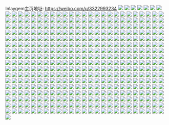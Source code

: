 Inlaygem主页地址: https://weibo.com/u/3322993234 
![](https://wx4.sinaimg.cn/mw2000/c610da52ly1h8wuyckxmoj20u014010p.jpg) 
![](https://wx4.sinaimg.cn/mw2000/c610da52ly1h8wuycuqzqj20u0140qar.jpg) 
![](https://wx4.sinaimg.cn/mw2000/c610da52ly1h8wuyc7n54j20u0140wlp.jpg) 
![](https://wx4.sinaimg.cn/mw2000/c610da52ly1h8wuyd6nxaj20u0140462.jpg) 
![](https://wx4.sinaimg.cn/mw2000/c610da52ly1h8kmyx650kj20u01hcdro.jpg) 
![](https://wx4.sinaimg.cn/mw2000/c610da52ly1h8kn9p8ry0j20u01o07go.jpg) 
![](https://wx4.sinaimg.cn/mw2000/c610da52ly1h8kmyxnwihj20u0190aoh.jpg) 
![](https://wx4.sinaimg.cn/mw2000/c610da52ly1h8kmyy08aqj21910u0aj1.jpg) 
![](https://wx4.sinaimg.cn/mw2000/c610da52ly1h8kmyzuarjj21910u0wmv.jpg) 
![](https://wx4.sinaimg.cn/mw2000/c610da52ly1h8kmz9sqcpj21910u0guk.jpg) 
![](https://wx4.sinaimg.cn/mw2000/c610da52ly1h84i293bkij21400u0ahk.jpg) 
![](https://wx4.sinaimg.cn/mw2000/c610da52ly1h84i28qxc5j20u0140dql.jpg) 
![](https://wx4.sinaimg.cn/mw2000/c610da52ly1h84i29rcwzj20u0140grp.jpg) 
![](https://wx4.sinaimg.cn/mw2000/c610da52ly1h82k99hhvaj20u00uodlp.jpg) 
![](https://wx4.sinaimg.cn/mw2000/c610da52ly1h82k99z0x8j20u00uywl8.jpg) 
![](https://wx4.sinaimg.cn/mw2000/c610da52ly1h82k9ab2oaj20u00xkahv.jpg) 
![](https://wx4.sinaimg.cn/mw2000/c610da52ly1h82k9bg5icj20uy0u0796.jpg) 
![](https://wx4.sinaimg.cn/mw2000/c610da52ly1h82k9dhgxoj20jf0nj416.jpg) 
![](https://wx4.sinaimg.cn/mw2000/c610da52ly1h7upxp4gpfj20u01407d4.jpg) 
![](https://wx4.sinaimg.cn/mw2000/c610da52ly1h7upxphzlvj20u01hcti9.jpg) 
![](https://wx4.sinaimg.cn/mw2000/c610da52ly1h7upxpsfbnj20u0140gtx.jpg) 
![](https://wx4.sinaimg.cn/mw2000/c610da52ly1h7upxq3ps9j20u0140tkz.jpg) 
![](https://wx4.sinaimg.cn/mw2000/c610da52ly1h7upxoqyrnj20u0140qay.jpg) 
![](https://wx4.sinaimg.cn/mw2000/c610da52ly1h7upxqdse1j20u01400xs.jpg) 
![](https://wx4.sinaimg.cn/mw2000/c610da52ly1h7upxqm6sej21400u07b7.jpg) 
![](https://wx4.sinaimg.cn/mw2000/c610da52ly1h7upxquqohj20u0140n4k.jpg) 
![](https://wx4.sinaimg.cn/mw2000/c610da52ly1h7upxr5vejj20u0140ah9.jpg) 
![](https://wx4.sinaimg.cn/mw2000/c610da52ly1h6hgyv711tj21400u0n6e.jpg) 
![](https://wx4.sinaimg.cn/mw2000/c610da52ly1h6hgyvl3xkj21410u07ch.jpg) 
![](https://wx4.sinaimg.cn/mw2000/c610da52ly1h6hh1enyanj21910u00wz.jpg) 
![](https://wx4.sinaimg.cn/mw2000/c610da52gy1h4kpa0ck8tj20u01henbk.jpg) 
![](https://wx4.sinaimg.cn/mw2000/c610da52gy1h4kpa18v5pj20u019012p.jpg) 
![](https://wx4.sinaimg.cn/mw2000/c610da52gy1h4kpa20m1sj20u01heqfn.jpg) 
![](https://wx4.sinaimg.cn/mw2000/c610da52gy1h4kpa2q1gvj20u0140qda.jpg) 
![](https://wx4.sinaimg.cn/mw2000/c610da52gy1h4kp9z7w5ej20u013zwmo.jpg) 
![](https://wx4.sinaimg.cn/mw2000/c610da52gy1h4kpa3wfrdj21400u0aju.jpg) 
![](https://wx4.sinaimg.cn/mw2000/c610da52gy1h4ci3iwxnfj21r02xue81.jpg) 
![](https://wx4.sinaimg.cn/mw2000/c610da52gy1h4ci4f96jyj22bz2bz7wk.jpg) 
![](https://wx4.sinaimg.cn/mw2000/c610da52gy1h4ci52fzmej22c0359qv7.jpg) 
![](https://wx4.sinaimg.cn/mw2000/c610da52gy1h4ci5lr79pj22c034hu0z.jpg) 
![](https://wx4.sinaimg.cn/mw2000/c610da52gy1h4cibe8wxcj22c03401l4.jpg) 
![](https://wx4.sinaimg.cn/mw2000/c610da52gy1h4ciauu5ihj21kw35se83.jpg) 
![](https://wx4.sinaimg.cn/mw2000/c610da52gy1h4ciboecr9j22c0340npe.jpg) 
![](https://wx4.sinaimg.cn/mw2000/c610da52gy1h4cibzqkimj22c0340e85.jpg) 
![](https://wx4.sinaimg.cn/mw2000/c610da52gy1h4ci3h3pj4j22c03404qq.jpg) 
![](https://wx4.sinaimg.cn/mw2000/c610da52ly1h3cp2245r9j21dc0wwnk9.jpg) 
![](https://wx4.sinaimg.cn/mw2000/c610da52ly1h3cp27ydrcj20ww1db7sy.jpg) 
![](https://wx4.sinaimg.cn/mw2000/c610da52ly1h3cp1u9gufj21dc0wwkbi.jpg) 
![](https://wx4.sinaimg.cn/mw2000/c610da52ly1h3cp2btgwmj21dc0wwtpw.jpg) 
![](https://wx4.sinaimg.cn/mw2000/c610da52ly1h3cp2ekqyxj20ww0wwwq7.jpg) 
![](https://wx4.sinaimg.cn/mw2000/c610da52ly1h3cp1x7ahij20ww0ww49i.jpg) 
![](https://wx4.sinaimg.cn/mw2000/c610da52ly1h3cp1mxe7xj22c0340npe.jpg) 
![](https://wx4.sinaimg.cn/mw2000/c610da52ly1h3cp1it2omj22a8326hdu.jpg) 
![](https://wx4.sinaimg.cn/mw2000/c610da52ly1h3cp1q51cvj22c03407wi.jpg) 
![](https://wx4.sinaimg.cn/mw2000/c610da52ly1h2ll0ty2e9j20u01hcn7s.jpg) 
![](https://wx4.sinaimg.cn/mw2000/c610da52ly1h2ll0undbvj20u01hcdqo.jpg) 
![](https://wx4.sinaimg.cn/mw2000/c610da52ly1h2h92bbenrj21c92dsx6p.jpg) 
![](https://wx4.sinaimg.cn/mw2000/c610da52ly1h2h91weuxbj21c92dsqv5.jpg) 
![](https://wx4.sinaimg.cn/mw2000/c610da52ly1h2h91zy6w5j21c92dsqv5.jpg) 
![](https://wx4.sinaimg.cn/mw2000/c610da52ly1h2h96lpz1ej21c92dse81.jpg) 
![](https://wx4.sinaimg.cn/mw2000/c610da52ly1h2h92lie6jj21r03407wj.jpg) 
![](https://wx4.sinaimg.cn/mw2000/c610da52ly1h2h92o15wmj21r02jwx6p.jpg) 
![](https://wx4.sinaimg.cn/mw2000/c610da52ly1h2h92qczebj21n52ibkjl.jpg) 
![](https://wx4.sinaimg.cn/mw2000/c610da52ly1h2h92shee5j21r02minpd.jpg) 
![](https://wx4.sinaimg.cn/mw2000/c610da52ly1h2bj3qzzusj22c133zkjn.jpg) 
![](https://wx4.sinaimg.cn/mw2000/c610da52ly1h2bj3wgwkcj21qz320x6p.jpg) 
![](https://wx4.sinaimg.cn/mw2000/c610da52ly1h2bj3fq1r3j21r033znpe.jpg) 
![](https://wx4.sinaimg.cn/mw2000/c610da52ly1h2bj44vth9j22852yvhdv.jpg) 
![](https://wx4.sinaimg.cn/mw2000/c610da52ly1h2bj4e7l9fj21r0340x6q.jpg) 
![](https://wx4.sinaimg.cn/mw2000/c610da52ly1h2bj5eyjrij21r03401kz.jpg) 
![](https://wx4.sinaimg.cn/mw2000/c610da52gy1h227s4j9zxj20u0140gv7.jpg) 
![](https://wx4.sinaimg.cn/mw2000/c610da52gy1gzkaer6haij20ku0rs0z4.jpg) 
![](https://wx4.sinaimg.cn/mw2000/c610da52gy1gzkaesicbxj21o0280qv5.jpg) 
![](https://wx4.sinaimg.cn/mw2000/c610da52ly1gy7rx88hb9j21zy2zykjo.jpg) 
![](https://wx4.sinaimg.cn/mw2000/c610da52ly1gy1y9hbcp4j21sc2dskjm.jpg) 
![](https://wx4.sinaimg.cn/mw2000/c610da52ly1gy1ya1mkqqj21sc2ds7wi.jpg) 
![](https://wx4.sinaimg.cn/mw2000/c610da52ly1gy1yahq9waj21sc2ds7wi.jpg) 
![](https://wx4.sinaimg.cn/mw2000/c610da52ly1gy1yazyryzj21sc2dshdu.jpg) 
![](https://wx4.sinaimg.cn/mw2000/c610da52ly1gy1ybfilk2j21sc2ds7wi.jpg) 
![](https://wx4.sinaimg.cn/mw2000/c610da52ly1gxtlw7pm9jj22c03407wj.jpg) 
![](https://wx4.sinaimg.cn/mw2000/c610da52ly1gwv77d0ygnj21sc2dshdu.jpg) 
![](https://wx4.sinaimg.cn/mw2000/c610da52ly1gwv77qtj5qj21sc2ds7wi.jpg) 
![](https://wx4.sinaimg.cn/mw2000/c610da52ly1gwv784ik0dj21sc2ds7wi.jpg) 
![](https://wx4.sinaimg.cn/mw2000/c610da52ly1gwv78l44blj21sc2dse82.jpg) 
![](https://wx4.sinaimg.cn/mw2000/c610da52ly1gwv78rh2szj22c0340hdu.jpg) 
![](https://wx4.sinaimg.cn/mw2000/c610da52ly1gwv76xah6vj22c0340b2a.jpg) 
![](https://wx4.sinaimg.cn/mw2000/c610da52ly1gwqp8uwi81j22c02pc4qt.jpg) 
![](https://wx4.sinaimg.cn/mw2000/c610da52ly1gwqp8y3bbij22c0340b2b.jpg) 
![](https://wx4.sinaimg.cn/mw2000/003CSWl4ly1gvpgrhxcl4j62c0340kjm02.jpg) 
![](https://wx4.sinaimg.cn/mw2000/003CSWl4ly1gvpgrfp966j62c03404qp02.jpg) 
![](https://wx4.sinaimg.cn/mw2000/003CSWl4ly1gvpgroldcfj62c0340e8302.jpg) 
![](https://wx4.sinaimg.cn/mw2000/003CSWl4ly1gvpgrjou21j62c0340x6p02.jpg) 
![](https://wx4.sinaimg.cn/mw2000/003CSWl4ly1gvpgreojiej61sc2dsx6q02.jpg) 
![](https://wx4.sinaimg.cn/mw2000/003CSWl4gy1gviltj6t07j62c0340hdx02.jpg) 
![](https://wx4.sinaimg.cn/mw2000/003CSWl4gy1gviltmdl9qj62c0340u0z02.jpg) 
![](https://wx4.sinaimg.cn/mw2000/003CSWl4gy1gvilte0p91j62c0340b2b02.jpg) 
![](https://wx4.sinaimg.cn/mw2000/003CSWl4ly1gv72y4wj1yj63402c01kx02.jpg) 
![](https://wx4.sinaimg.cn/mw2000/003CSWl4ly1gv72y36golj62c0340hdv02.jpg) 
![](https://wx4.sinaimg.cn/mw2000/c610da52ly1gv72y12mu5j21sc2dsnpd.jpg) 
![](https://wx4.sinaimg.cn/mw2000/003CSWl4ly1gugeh61yhwj60u01060zu02.jpg) 
![](https://wx4.sinaimg.cn/mw2000/003CSWl4ly1gugeh5g5ipj61400u0k0l02.jpg) 
![](https://wx4.sinaimg.cn/mw2000/003CSWl4ly1gugeh6ml1pj61400u0agb02.jpg) 
![](https://wx4.sinaimg.cn/mw2000/003CSWl4ly1gugc19fwdpj60u0140dqt02.jpg) 
![](https://wx4.sinaimg.cn/mw2000/003CSWl4ly1gugc1a0r8lj60u0140wo402.jpg) 
![](https://wx4.sinaimg.cn/mw2000/003CSWl4ly1gugc1ba5ssj61400u07cj02.jpg) 
![](https://wx4.sinaimg.cn/mw2000/003CSWl4ly1gu80qdl6zuj60u00u0qa202.jpg) 
![](https://wx4.sinaimg.cn/mw2000/003CSWl4ly1gu80qf07r7j60u00u07b402.jpg) 
![](https://wx4.sinaimg.cn/mw2000/003CSWl4ly1gu80qfjbzwj60sg0sgdit02.jpg) 
![](https://wx4.sinaimg.cn/mw2000/003CSWl4ly1gu80qcp8c5j60ku0kuabp02.jpg) 
![](https://wx4.sinaimg.cn/mw2000/003CSWl4ly1gu6kii7ln0j61sc2dsx6p02.jpg) 
![](https://wx4.sinaimg.cn/mw2000/003CSWl4ly1gu6kiolvq7j6340340u1002.jpg) 
![](https://wx4.sinaimg.cn/mw2000/003CSWl4ly1gu6kiiw7tgj61o01o04qp02.jpg) 
![](https://wx4.sinaimg.cn/mw2000/003CSWl4ly1gu48amxav7j61bz1c0x6p02.jpg) 
![](https://wx4.sinaimg.cn/mw2000/003CSWl4ly1gu48anc59tj60u00tswlh02.jpg) 
![](https://wx4.sinaimg.cn/mw2000/003CSWl4ly1gu48nyjxsvj613z0u01kx02.jpg) 
![](https://wx4.sinaimg.cn/mw2000/003CSWl4ly1gu48anoc4uj60u00u0mzv02.jpg) 
![](https://wx4.sinaimg.cn/mw2000/003CSWl4ly1gu48anxetrj60u00u043u02.jpg) 
![](https://wx4.sinaimg.cn/mw2000/003CSWl4ly1gu48dbtju3j60u00u0n0j02.jpg) 
![](https://wx4.sinaimg.cn/mw2000/003CSWl4ly1gu48pl4mqdj60u00u078102.jpg) 
![](https://wx4.sinaimg.cn/mw2000/003CSWl4ly1gu48asu9okj635s35snpe02.jpg) 
![](https://wx4.sinaimg.cn/mw2000/003CSWl4ly1gu48axsjy5j62b42b4hdt02.jpg) 
![](https://wx4.sinaimg.cn/mw2000/c610da52ly1gsfme5xt0dj21hc1hcnpd.jpg) 
![](https://wx4.sinaimg.cn/mw2000/c610da52ly1gsfmeyn4isj216l1ku1ky.jpg) 
![](https://wx4.sinaimg.cn/mw2000/c610da52ly1gsfmf33cikj21hc1hce81.jpg) 
![](https://wx4.sinaimg.cn/mw2000/c610da52ly1gpc9f12l2nj21o020bb2a.jpg) 
![](https://wx4.sinaimg.cn/mw2000/c610da52ly1gmac6k1gwxj20u00u0h2j.jpg) 
![](https://wx4.sinaimg.cn/mw2000/c610da52ly1gmac7pijgqj20u00u018o.jpg) 
![](https://wx4.sinaimg.cn/mw2000/c610da52ly1gcfs1bglx1j20u00u0wi5.jpg) 
![](https://wx4.sinaimg.cn/mw2000/c610da52ly1g72y4rpiqrj22c02c0x6p.jpg) 
![](https://wx4.sinaimg.cn/mw2000/c610da52ly1g72y4hyw94j22c02c0kjm.jpg) 
![](https://wx4.sinaimg.cn/mw2000/c610da52ly1g72y4jix45j22c02c0u0x.jpg) 
![](https://wx4.sinaimg.cn/mw2000/c610da52ly1g72y4g3lkoj22c02c0kjl.jpg) 
![](https://wx4.sinaimg.cn/mw2000/c610da52ly1g72y4m67z6j22c02c0npd.jpg) 
![](https://wx4.sinaimg.cn/mw2000/c610da52ly1g72y4nq8vij22c02c0kjm.jpg) 
![](https://wx4.sinaimg.cn/mw2000/c610da52ly1g72y4pbwgaj22c02c0npe.jpg) 
![](https://wx4.sinaimg.cn/mw2000/c610da52ly1g72y4qawkrj22c02c0ds4.jpg) 
![](https://wx4.sinaimg.cn/mw2000/c610da52ly1g72y4kzwbgj22c02c0e82.jpg) 
![](https://wx4.sinaimg.cn/mw2000/c610da52gy1g6p1297qdxj22c02c0u0x.jpg) 
![](https://wx4.sinaimg.cn/mw2000/c610da52gy1g6p0wyitxzj22c02c0npe.jpg) 
![](https://wx4.sinaimg.cn/mw2000/c610da52gy1g6p0x0cu81j22c02c0hdu.jpg) 
![](https://wx4.sinaimg.cn/mw2000/c610da52gy1g6p0x36skjj22c02c0u0y.jpg) 
![](https://wx4.sinaimg.cn/mw2000/c610da52gy1g6p0x5evooj22c02c07wi.jpg) 
![](https://wx4.sinaimg.cn/mw2000/c610da52gy1g6p0x6uik5j22c02c0e82.jpg) 
![](https://wx4.sinaimg.cn/mw2000/c610da52gy1g6p0x8f8m6j22c02c07wi.jpg) 
![](https://wx4.sinaimg.cn/mw2000/c610da52gy1g6p14ytlzhj22c02grx6p.jpg) 
![](https://wx4.sinaimg.cn/mw2000/c610da52gy1g5rjkxrjnrj22c02c04qr.jpg) 
![](https://wx4.sinaimg.cn/mw2000/c610da52gy1g5rjl0wispj22c02c01kz.jpg) 
![](https://wx4.sinaimg.cn/mw2000/c610da52gy1g5iachvf86j20u00u0mzw.jpg) 
![](https://wx4.sinaimg.cn/mw2000/c610da52gy1g5iacgafejj20uc0u0td2.jpg) 
![](https://wx4.sinaimg.cn/mw2000/c610da52gy1g5iacgqfgoj20ui0u041z.jpg) 
![](https://wx4.sinaimg.cn/mw2000/c610da52gy1g5iach150vj20ul0u0taj.jpg) 
![](https://wx4.sinaimg.cn/mw2000/c610da52gy1g5iaci6xnaj20u00u0420.jpg) 
![](https://wx4.sinaimg.cn/mw2000/c610da52gy1g5iach91njj20sm0smgno.jpg) 
![](https://wx4.sinaimg.cn/mw2000/c610da52gy1g5iacfeypzj20u00u077p.jpg) 
![](https://wx4.sinaimg.cn/mw2000/c610da52gy1g5iachlfx1j20u00u0tbo.jpg) 
![](https://wx4.sinaimg.cn/mw2000/c610da52gy1g5iacigwyjj20cw0abab8.jpg) 
![](https://wx4.sinaimg.cn/mw2000/c610da52gy1g58ia6fy4fj22c02c0nix.jpg) 
![](https://wx4.sinaimg.cn/mw2000/c610da52gy1g58iaz00v7j22c02c0x27.jpg) 
![](https://wx4.sinaimg.cn/mw2000/c610da52gy1g577ezzaooj22c02c04qq.jpg) 
![](https://wx4.sinaimg.cn/mw2000/c610da52gy1g577f14rvpj22c02c0wyv.jpg) 
![](https://wx4.sinaimg.cn/mw2000/c610da52gy1g577f2neulj22c02c0qrq.jpg) 
![](https://wx4.sinaimg.cn/mw2000/c610da52ly1g544z8mba1j22c0340npd.jpg) 
![](https://wx4.sinaimg.cn/mw2000/c610da52ly1g544z223n0j22c0340qv5.jpg) 
![](https://wx4.sinaimg.cn/mw2000/c610da52ly1g544zdd7nzj22c0340npe.jpg) 
![](https://wx4.sinaimg.cn/mw2000/c610da52ly1g544z65hzfj21o01o04qp.jpg) 
![](https://wx4.sinaimg.cn/mw2000/c610da52ly1g544z4a853j21o01o04qp.jpg) 
![](https://wx4.sinaimg.cn/mw2000/c610da52ly1g544zi6tbnj22c02c07wh.jpg) 
![](https://wx4.sinaimg.cn/mw2000/c610da52ly1g5359ec30oj20u00u0q8c.jpg) 
![](https://wx4.sinaimg.cn/mw2000/c610da52ly1g5359due8oj20u00u0tdp.jpg) 
![](https://wx4.sinaimg.cn/mw2000/c610da52ly1g5359esa9ej20u00u0q7w.jpg) 
![](https://wx4.sinaimg.cn/mw2000/c610da52gy1g50ipgo461j22c02c0b2a.jpg) 
![](https://wx4.sinaimg.cn/mw2000/c610da52gy1g50iphs48tj22c02c0e82.jpg) 
![](https://wx4.sinaimg.cn/mw2000/c610da52gy1g50ipikdacj22c02c0qv5.jpg) 
![](https://wx4.sinaimg.cn/mw2000/c610da52gy1g4yfzboyw6j221r21re82.jpg) 
![](https://wx4.sinaimg.cn/mw2000/c610da52gy1g4yfzcct0rj22c02c0u0x.jpg) 
![](https://wx4.sinaimg.cn/mw2000/c610da52gy1g4yfzd8c05j22c02f2qv5.jpg) 
![](https://wx4.sinaimg.cn/mw2000/c610da52gy1g4yfze11ixj22c02c0e82.jpg) 
![](https://wx4.sinaimg.cn/mw2000/c610da52gy1g4q8ufhqbnj229q29qhdu.jpg) 
![](https://wx4.sinaimg.cn/mw2000/c610da52gy1g4q8ugsq6yj22c02c04qq.jpg) 
![](https://wx4.sinaimg.cn/mw2000/c610da52gy1g4q8uhwfzfj22c02c0npe.jpg) 
![](https://wx4.sinaimg.cn/mw2000/c610da52gy1g4q8uj15c7j22c02c0e81.jpg) 
![](https://wx4.sinaimg.cn/mw2000/c610da52gy1g4q8ub2gmsj22c02c0e82.jpg) 
![](https://wx4.sinaimg.cn/mw2000/c610da52gy1g4q8ukrs5yj22c02c01kx.jpg) 
![](https://wx4.sinaimg.cn/mw2000/c610da52gy1g4q8umo9anj22c02c0kjm.jpg) 
![](https://wx4.sinaimg.cn/mw2000/c610da52gy1g4q8unnv3qj22c02c0hdu.jpg) 
![](https://wx4.sinaimg.cn/mw2000/c610da52gy1g4q8ulqr97j20g70grgnw.jpg) 
![](https://wx4.sinaimg.cn/mw2000/c610da52gy1g4ltip941jj21o01o0e82.jpg) 
![](https://wx4.sinaimg.cn/mw2000/c610da52gy1g4ltiqe0zkj21o01o0b2a.jpg) 
![](https://wx4.sinaimg.cn/mw2000/c610da52gy1g40j2ygl3mj20u00u0qbh.jpg) 
![](https://wx4.sinaimg.cn/mw2000/c610da52gy1g40j2vp3fdj20u00u0k29.jpg) 
![](https://wx4.sinaimg.cn/mw2000/c610da52gy1g40j31o70bj20u00u0guu.jpg) 
![](https://wx4.sinaimg.cn/mw2000/c610da52gy1g40j33q8dzj20u00u0dq1.jpg) 
![](https://wx4.sinaimg.cn/mw2000/c610da52gy1g40j2oguiyj20u00u0gwj.jpg) 
![](https://wx4.sinaimg.cn/mw2000/c610da52gy1g40j395pnvj20u00u0ahn.jpg) 
![](https://wx4.sinaimg.cn/mw2000/c610da52gy1g40j3c460dj20u00u0jye.jpg) 
![](https://wx4.sinaimg.cn/mw2000/c610da52gy1g40j35svdsj20u00u0wpj.jpg) 
![](https://wx4.sinaimg.cn/mw2000/c610da52gy1g40j3ek7gaj20u00u0n83.jpg) 
![](https://wx4.sinaimg.cn/mw2000/c610da52gy1g3xprruoh6j22c02c0qv7.jpg) 
![](https://wx4.sinaimg.cn/mw2000/c610da52gy1g3xprt3murj22c02c0npg.jpg) 
![](https://wx4.sinaimg.cn/mw2000/c610da52gy1g3xpruceewj22c02c07wk.jpg) 
![](https://wx4.sinaimg.cn/mw2000/c610da52gy1g3xprqku34j22c02c0u0z.jpg) 
![](https://wx4.sinaimg.cn/mw2000/c610da52gy1g3g7b43604j22c02c0kjm.jpg) 
![](https://wx4.sinaimg.cn/mw2000/c610da52gy1g3g7baeqj2j22c02c0b2a.jpg) 
![](https://wx4.sinaimg.cn/mw2000/c610da52gy1g3g7bfl5xrj22c02c0qv5.jpg) 
![](https://wx4.sinaimg.cn/mw2000/c610da52gy1g3g7axc8ygj22c02c0b29.jpg) 
![](https://wx4.sinaimg.cn/mw2000/c610da52gy1g3g7bmhiuyj22c02c0kjm.jpg) 
![](https://wx4.sinaimg.cn/mw2000/c610da52gy1g3g7btcotnj22c02c0hdu.jpg) 
![](https://wx4.sinaimg.cn/mw2000/c610da52gy1g3f1olnjo2j22c02c0qv5.jpg) 
![](https://wx4.sinaimg.cn/mw2000/c610da52gy1g3f1osdrrsj22c02c0hdu.jpg) 
![](https://wx4.sinaimg.cn/mw2000/c610da52gy1g3f1oh3358j22c02c0hdt.jpg) 
![](https://wx4.sinaimg.cn/mw2000/c610da52gy1g3f1oyfce0j22c02c04qq.jpg) 
![](https://wx4.sinaimg.cn/mw2000/c610da52gy1g3f1p8kgyvj22c02c0u0x.jpg) 
![](https://wx4.sinaimg.cn/mw2000/c610da52gy1g3f1pphg5cj22c02c0b2a.jpg) 
![](https://wx4.sinaimg.cn/mw2000/c610da52gy1g3f1pf03iqj22c02c07wi.jpg) 
![](https://wx4.sinaimg.cn/mw2000/c610da52gy1g3f1p3h7k6j22c02c0qv5.jpg) 
![](https://wx4.sinaimg.cn/mw2000/c610da52gy1g3f1pipr52j22c02c04qp.jpg) 
![](https://wx4.sinaimg.cn/mw2000/c610da52gy1g35ywsvupij20sg0psqff.jpg) 
![](https://wx4.sinaimg.cn/mw2000/c610da52gy1g24peb1qr0j20ru2bie81.jpg) 
![](https://wx4.sinaimg.cn/mw2000/c610da52gy1g24pef6x0nj20ru2bikjl.jpg) 
![](https://wx4.sinaimg.cn/mw2000/c610da52gy1g24pej6zl2j20ru1jo1kx.jpg) 
![](https://wx4.sinaimg.cn/mw2000/c610da52gy1g24pelu2r9j20ru1jox3f.jpg) 
![](https://wx4.sinaimg.cn/mw2000/c610da52gy1g24pe7711vj22c02c01ky.jpg) 
![](https://wx4.sinaimg.cn/mw2000/c610da52gy1g24pereylnj22c02c01ky.jpg) 
![](https://wx4.sinaimg.cn/mw2000/c610da52gy1g24pey0nqpj22c02c04qq.jpg) 
![](https://wx4.sinaimg.cn/mw2000/c610da52gy1g24pf77da1j22c02c01kz.jpg) 
![](https://wx4.sinaimg.cn/mw2000/c610da52gy1g24pf9c1esj22c02c0k8b.jpg) 
![](https://wx4.sinaimg.cn/mw2000/c610da52gy1g1viofrdq7j22c02c01kz.jpg) 
![](https://wx4.sinaimg.cn/mw2000/c610da52gy1g1viooe3gdj22c02c0qv6.jpg) 
![](https://wx4.sinaimg.cn/mw2000/c610da52gy1g1viow6zhxj22c02c0npe.jpg) 
![](https://wx4.sinaimg.cn/mw2000/c610da52gy1g1vioy541kj20rs0rswux.jpg) 
![](https://wx4.sinaimg.cn/mw2000/c610da52gy1g1vip3th68j22c03401ky.jpg) 
![](https://wx4.sinaimg.cn/mw2000/c610da52gy1g1vip545gnj20jg0jg42l.jpg) 
![](https://wx4.sinaimg.cn/mw2000/c610da52ly1g1psi5wpgfj22c02c04qr.jpg) 
![](https://wx4.sinaimg.cn/mw2000/c610da52ly1g1psi6s4jij22c02c0b2a.jpg) 
![](https://wx4.sinaimg.cn/mw2000/c610da52ly1g1psi4uvuyj22c02c0b2a.jpg) 
![](https://wx4.sinaimg.cn/mw2000/c610da52ly1g1psi3oznfj21z11wbe82.jpg) 
![](https://wx4.sinaimg.cn/mw2000/c610da52ly1g1psi4612ij20rs0rsh2q.jpg) 
![](https://wx4.sinaimg.cn/mw2000/c610da52gy1g1mygz33rvj22c02c0qv5.jpg) 
![](https://wx4.sinaimg.cn/mw2000/c610da52gy1g1myh74q22j22c02c01ky.jpg) 
![](https://wx4.sinaimg.cn/mw2000/c610da52gy1g1myig93ouj22c02c0x6p.jpg) 
![](https://wx4.sinaimg.cn/mw2000/c610da52gy1g1myhmnlq9j22c02c0u0x.jpg) 
![](https://wx4.sinaimg.cn/mw2000/c610da52gy1g1myhx4ud6j22c02c0b2a.jpg) 
![](https://wx4.sinaimg.cn/mw2000/c610da52gy1g1mynvoabuj20rs15otuo.jpg) 
![](https://wx4.sinaimg.cn/mw2000/c610da52ly1g12m2vcdwpj21hf1hf4qs.jpg) 
![](https://wx4.sinaimg.cn/mw2000/c610da52ly1g12m2wkeyxj21o01o0b29.jpg) 
![](https://wx4.sinaimg.cn/mw2000/c610da52ly1g07i0ksjocj22c0340npd.jpg) 
![](https://wx4.sinaimg.cn/mw2000/c610da52ly1g07i0w0408j23402c04qp.jpg) 
![](https://wx4.sinaimg.cn/mw2000/c610da52ly1g01keqodruj22c02c0u0x.jpg) 
![](https://wx4.sinaimg.cn/mw2000/c610da52ly1g01keq3p4xj22c02c07wi.jpg) 
![](https://wx4.sinaimg.cn/mw2000/c610da52ly1g01kervblej22c02c07wi.jpg) 
![](https://wx4.sinaimg.cn/mw2000/c610da52ly1g01ketdf1sj22c02c04qq.jpg) 
![](https://wx4.sinaimg.cn/mw2000/c610da52ly1g01keu17tkj22c02c01ky.jpg) 
![](https://wx4.sinaimg.cn/mw2000/c610da52ly1g01keuy57fj22c02c0kjm.jpg) 
![](https://wx4.sinaimg.cn/mw2000/c610da52ly1g01kevoa2dj22c02c0e82.jpg) 
![](https://wx4.sinaimg.cn/mw2000/c610da52ly1g01kewb43kj22c02c0npd.jpg) 
![](https://wx4.sinaimg.cn/mw2000/c610da52ly1g01kex4cfqj22c02c07wi.jpg) 
![](https://wx4.sinaimg.cn/mw2000/c610da52ly1fzzbtozatnj22c02c07wi.jpg) 
![](https://wx4.sinaimg.cn/mw2000/c610da52ly1fzzbtoch4oj21kw1kwe81.jpg) 
![](https://wx4.sinaimg.cn/mw2000/c610da52ly1fzzbtqdsuej22c02c0kjm.jpg) 
![](https://wx4.sinaimg.cn/mw2000/c610da52ly1fzzbtrdjy3j22c02c01ky.jpg) 
![](https://wx4.sinaimg.cn/mw2000/c610da52ly1fzzbu1drj8j20yi1pcu0x.jpg) 
![](https://wx4.sinaimg.cn/mw2000/c610da52ly1fzzbtsfjucj22c03401ky.jpg) 
![](https://wx4.sinaimg.cn/mw2000/c610da52ly1fzzbtty0h9j22c0340kju.jpg) 
![](https://wx4.sinaimg.cn/mw2000/c610da52ly1fzzbu05iqcj22c0340e89.jpg) 
![](https://wx4.sinaimg.cn/mw2000/c610da52ly1fzzbtv9btwj21o027v4qs.jpg) 
![](https://wx4.sinaimg.cn/mw2000/c610da52ly1fzvaqi95qtj22c02c01kx.jpg) 
![](https://wx4.sinaimg.cn/mw2000/c610da52ly1fzvaqj4h84j22c02c0x6p.jpg) 
![](https://wx4.sinaimg.cn/mw2000/c610da52ly1fzvaqjr960j22c02c0x6p.jpg) 
![](https://wx4.sinaimg.cn/mw2000/c610da52ly1fzvaqkeo77j22c02c01ky.jpg) 
![](https://wx4.sinaimg.cn/mw2000/c610da52ly1fzvaqkzyquj22c02c0qv5.jpg) 
![](https://wx4.sinaimg.cn/mw2000/c610da52ly1fzvaqll033j22c02c0hdu.jpg) 
![](https://wx4.sinaimg.cn/mw2000/c610da52ly1fzvaqm6el3j22c02c04qq.jpg) 
![](https://wx4.sinaimg.cn/mw2000/c610da52ly1fzvaqrptsuj22c02c0u0x.jpg) 
![](https://wx4.sinaimg.cn/mw2000/c610da52ly1fzvar4r5vlj22c02c0hdu.jpg) 
![](https://wx4.sinaimg.cn/mw2000/c610da52ly1fzshsrat29j22c02c07wi.jpg) 
![](https://wx4.sinaimg.cn/mw2000/c610da52ly1fzshss02ayj22c02c0npe.jpg) 
![](https://wx4.sinaimg.cn/mw2000/c610da52ly1fzshst4eb1j22c02c01kz.jpg) 
![](https://wx4.sinaimg.cn/mw2000/c610da52ly1fzshsu1hv9j22c02c01kz.jpg) 
![](https://wx4.sinaimg.cn/mw2000/c610da52ly1fzshsun63zj22c02c0qv5.jpg) 
![](https://wx4.sinaimg.cn/mw2000/c610da52ly1fzshsqe3gvj22c02c0e6p.jpg) 
![](https://wx4.sinaimg.cn/mw2000/c610da52ly1fzshsvttehj22c02c0e4o.jpg) 
![](https://wx4.sinaimg.cn/mw2000/c610da52ly1fzsi7kh256j22c03401ky.jpg) 
![](https://wx4.sinaimg.cn/mw2000/c610da52ly1fzsi6w23l7j21iv2104qp.jpg) 
![](https://wx4.sinaimg.cn/mw2000/c610da52ly1fzq1er5et0j22c02c04qp.jpg) 
![](https://wx4.sinaimg.cn/mw2000/c610da52ly1fzq1es1uc5j21w02ioqtz.jpg) 
![](https://wx4.sinaimg.cn/mw2000/c610da52ly1fzq1em2ktij22c0340kjl.jpg) 
![](https://wx4.sinaimg.cn/mw2000/c610da52ly1fzq1enwikoj22c0340kjl.jpg) 
![](https://wx4.sinaimg.cn/mw2000/c610da52ly1fzq1epp7uaj22c02c07wh.jpg) 
![](https://wx4.sinaimg.cn/mw2000/c610da52gy1fyetf4sf3yj21o01o07wa.jpg) 
![](https://wx4.sinaimg.cn/mw2000/c610da52gy1fyetf52lohj20dw0e1q3l.jpg) 
![](https://wx4.sinaimg.cn/mw2000/c610da52gy1fybe82y5wyj22c02c0qv6.jpg) 
![](https://wx4.sinaimg.cn/mw2000/c610da52gy1fybe8475hyj22c02c01ky.jpg) 
![](https://wx4.sinaimg.cn/mw2000/c610da52gy1fybe854itrj22c02c0e81.jpg) 
![](https://wx4.sinaimg.cn/mw2000/c610da52gy1fybe85v93tj22c02c0e81.jpg) 
![](https://wx4.sinaimg.cn/mw2000/c610da52gy1fybe86tcx1j22c02c0b2a.jpg) 
![](https://wx4.sinaimg.cn/mw2000/c610da52gy1fybe87w57jj22c02c0u0y.jpg) 
![](https://wx4.sinaimg.cn/mw2000/c610da52gy1fybe8911h7j22c02c04qr.jpg) 
![](https://wx4.sinaimg.cn/mw2000/c610da52gy1fybe8ae2awj22c02c01ky.jpg) 
![](https://wx4.sinaimg.cn/mw2000/c610da52gy1fybe8b8ltlj22c02c04qq.jpg) 
![](https://wx4.sinaimg.cn/mw2000/c610da52gy1fxjfr59w4fj22c02c01kz.jpg) 
![](https://wx4.sinaimg.cn/mw2000/c610da52gy1fxjfr70ckbj22c02c01kz.jpg) 
![](https://wx4.sinaimg.cn/mw2000/c610da52gy1fxjfr8llvqj22c02c0npe.jpg) 
![](https://wx4.sinaimg.cn/mw2000/c610da52gy1fxjfra5bmdj22c02c0kjm.jpg) 
![](https://wx4.sinaimg.cn/mw2000/c610da52gy1fxjfrbfec6j22c02c0x6p.jpg) 
![](https://wx4.sinaimg.cn/mw2000/c610da52gy1fxjfr3qa0bj22c02c0u0x.jpg) 
![](https://wx4.sinaimg.cn/mw2000/c610da52gy1fxjfrd1zu8j22c02c0kjl.jpg) 
![](https://wx4.sinaimg.cn/mw2000/c610da52gy1fxcjlzqj4bj20qo0qo46u.jpg) 
![](https://wx4.sinaimg.cn/mw2000/c610da52gy1fxcjm0syavj20qo0qo478.jpg) 
![](https://wx4.sinaimg.cn/mw2000/c610da52gy1fxcjm22ov7j20qo0zkn7z.jpg) 
![](https://wx4.sinaimg.cn/mw2000/c610da52gy1fxcjm31393j20qo0qoq7d.jpg) 
![](https://wx4.sinaimg.cn/mw2000/c610da52gy1fxcjlyhibtj20qo0qon1j.jpg) 
![](https://wx4.sinaimg.cn/mw2000/c610da52gy1fxcjm3wwn1j20qo0qogsh.jpg) 
![](https://wx4.sinaimg.cn/mw2000/c610da52gy1fxcjm5h339j20qo0qok1o.jpg) 
![](https://wx4.sinaimg.cn/mw2000/c610da52gy1fxcjm6sd1vj20qo0qogvi.jpg) 
![](https://wx4.sinaimg.cn/mw2000/c610da52gy1fvwzxv3ndej22c02wtnpf.jpg) 
![](https://wx4.sinaimg.cn/mw2000/c610da52gy1fvwzxs78naj22c0301kjn.jpg) 
![](https://wx4.sinaimg.cn/mw2000/c610da52gy1fvwzxz6fnbj22c02znnpg.jpg) 
![](https://wx4.sinaimg.cn/mw2000/c610da52gy1fvwzy2xbt9j22c02yrhdv.jpg) 
![](https://wx4.sinaimg.cn/mw2000/c610da52gy1fvwzy55hmbj22c02ziu0y.jpg) 
![](https://wx4.sinaimg.cn/mw2000/c610da52gy1fvwzy8f0agj22c02m31l0.jpg) 
![](https://wx4.sinaimg.cn/mw2000/c610da52gy1fvumhsolacj22c02c04h8.jpg) 
![](https://wx4.sinaimg.cn/mw2000/c610da52gy1fvumhw1d55j22c02c0qv6.jpg) 
![](https://wx4.sinaimg.cn/mw2000/c610da52gy1fvumhx6erej22c02c0qv5.jpg) 
![](https://wx4.sinaimg.cn/mw2000/c610da52gy1fvumhykp2ej22c02c0e67.jpg) 
![](https://wx4.sinaimg.cn/mw2000/c610da52gy1fvkvum9ihwj22c02i9e83.jpg) 
![](https://wx4.sinaimg.cn/mw2000/c610da52gy1fvkvuq8urcj22c02c0b2b.jpg) 
![](https://wx4.sinaimg.cn/mw2000/c610da52gy1fvkvutbanbj22c02c0npe.jpg) 
![](https://wx4.sinaimg.cn/mw2000/c610da52gy1fvkvuw9pthj22c02c0npe.jpg) 
![](https://wx4.sinaimg.cn/mw2000/c610da52gy1fvkvugzh9qj22c02c0u0y.jpg) 
![](https://wx4.sinaimg.cn/mw2000/c610da52gy1fvkvv0ca93j22c02lqnpf.jpg) 
![](https://wx4.sinaimg.cn/mw2000/c610da52gy1fvkvv3yq44j22c02m3npf.jpg) 
![](https://wx4.sinaimg.cn/mw2000/c610da52gy1fvkvv8dvhnj22c02c04qr.jpg) 
![](https://wx4.sinaimg.cn/mw2000/c610da52gy1fvkvviqmn6j22c02c0hdv.jpg) 
![](https://wx4.sinaimg.cn/mw2000/c610da52gy1fvhf6ihzwyj22c02c04qp.jpg) 
![](https://wx4.sinaimg.cn/mw2000/c610da52gy1fvhf6k6k94j22c02c01e9.jpg) 
![](https://wx4.sinaimg.cn/mw2000/c610da52gy1fvhf6d0lukj22c02c0h8q.jpg) 
![](https://wx4.sinaimg.cn/mw2000/c610da52gy1fvhf6l1pigj20u00u07af.jpg) 
![](https://wx4.sinaimg.cn/mw2000/c610da52gy1fvhf6lbfiqj20u00u0afw.jpg) 
![](https://wx4.sinaimg.cn/mw2000/c610da52gy1fvhf6m70dvj22c02c0dx9.jpg) 
![](https://wx4.sinaimg.cn/mw2000/c610da52gy1fvhf6nsqpaj22c02c04nc.jpg) 
![](https://wx4.sinaimg.cn/mw2000/c610da52gy1fvhf6pc8f6j22c02c0kjl.jpg) 
![](https://wx4.sinaimg.cn/mw2000/c610da52gy1funhe7owc5j22c02c0h3o.jpg) 
![](https://wx4.sinaimg.cn/mw2000/c610da52gy1funheb7y2wj22c02c0h5t.jpg) 
![](https://wx4.sinaimg.cn/mw2000/c610da52gy1funhe9jcbxj22c02c0e3i.jpg) 
![](https://wx4.sinaimg.cn/mw2000/c610da52gy1funhedl2fgj22c02c0hdt.jpg) 
![](https://wx4.sinaimg.cn/mw2000/c610da52gy1funheeyvrdj22tc1vkna0.jpg) 
![](https://wx4.sinaimg.cn/mw2000/c610da52gy1funhe668waj22c02c0qma.jpg) 
![](https://wx4.sinaimg.cn/mw2000/c610da52gy1funhegf5o5j22c02c01kx.jpg) 
![](https://wx4.sinaimg.cn/mw2000/c610da52gy1funheia66mj22c02c0twf.jpg) 
![](https://wx4.sinaimg.cn/mw2000/c610da52gy1funhekdnefj22c02c0aw1.jpg) 
![](https://wx4.sinaimg.cn/mw2000/c610da52gy1fs3kek7qd4j22c02c0b29.jpg) 
![](https://wx4.sinaimg.cn/mw2000/c610da52gy1fs3kepgu15j22c02c01kx.jpg) 
![](https://wx4.sinaimg.cn/mw2000/c610da52gy1fs3kexen8fj22c02c0npd.jpg) 
![](https://wx4.sinaimg.cn/mw2000/c610da52gy1fs3kf3lm6pj22c02c0x5w.jpg) 
![](https://wx4.sinaimg.cn/mw2000/c610da52gy1fs3kfaatb8j22c02c04qp.jpg) 
![](https://wx4.sinaimg.cn/mw2000/c610da52gy1fs3kfptzwqj22c02c0b29.jpg) 
![](https://wx4.sinaimg.cn/mw2000/c610da52gy1fs3keczgltj22c02c01kx.jpg) 
![](https://wx4.sinaimg.cn/mw2000/c610da52gy1fs3kgkoh8bj22c02c04qp.jpg) 
![](https://wx4.sinaimg.cn/mw2000/c610da52gy1fs3kgsuj7hj22c02c04qp.jpg) 
![](https://wx4.sinaimg.cn/mw2000/c610da52gy1frrhiu0hznj22c02c07wh.jpg) 
![](https://wx4.sinaimg.cn/mw2000/c610da52gy1frrhj7ae3aj22c02c0aqh.jpg) 
![](https://wx4.sinaimg.cn/mw2000/c610da52gy1frrhif26fxj22c02c0tsu.jpg) 
![](https://wx4.sinaimg.cn/mw2000/c610da52gy1frrhjc01u4j22c02c04qp.jpg) 
![](https://wx4.sinaimg.cn/mw2000/c610da52gy1frrhip2d9sj22c02c0x5x.jpg) 
![](https://wx4.sinaimg.cn/mw2000/c610da52gy1frrhikbdlxj22c02c0hdt.jpg) 
![](https://wx4.sinaimg.cn/mw2000/c610da52gy1frrhj45m7ej22c02c0kjl.jpg) 
![](https://wx4.sinaimg.cn/mw2000/c610da52gy1frrhjgjx6oj22c02c04qp.jpg) 
![](https://wx4.sinaimg.cn/mw2000/c610da52gy1frrhlfg89lj20ru2bie83.jpg) 
![](https://wx4.sinaimg.cn/mw2000/c610da52gy1frk5jz94qbj22c02c0hdm.jpg) 
![](https://wx4.sinaimg.cn/mw2000/c610da52gy1frk5kg84jxj21w01t8hdt.jpg) 
![](https://wx4.sinaimg.cn/mw2000/c610da52gy1frk5klgy5oj21w01t8hdt.jpg) 
![](https://wx4.sinaimg.cn/mw2000/c610da52gy1frk5jux714j22c02c0e81.jpg) 
![](https://wx4.sinaimg.cn/mw2000/c610da52gy1frk5k4l4gxj22c02c0e81.jpg) 
![](https://wx4.sinaimg.cn/mw2000/c610da52gy1frk5kaot04j22c02c01kx.jpg) 
![](https://wx4.sinaimg.cn/mw2000/c610da52gy1frk5kq5421j21w01t6npd.jpg) 
![](https://wx4.sinaimg.cn/mw2000/c610da52gy1frk5kz02r3j20ru2284qr.jpg) 
![](https://wx4.sinaimg.cn/mw2000/c610da52gy1frk5kzwuwcj20ay0b0jsg.jpg) 
![](https://wx4.sinaimg.cn/mw2000/c610da52gy1frh05xcecgj22c02c04qp.jpg) 
![](https://wx4.sinaimg.cn/mw2000/c610da52gy1frh061pmjyj22c02c0tr5.jpg) 
![](https://wx4.sinaimg.cn/mw2000/c610da52gy1frh065hno1j22c02c0nou.jpg) 
![](https://wx4.sinaimg.cn/mw2000/c610da52gy1frh069onicj22c02c01kx.jpg) 
![](https://wx4.sinaimg.cn/mw2000/c610da52gy1frh06dp5z2j22c02c04oi.jpg) 
![](https://wx4.sinaimg.cn/mw2000/c610da52gy1frh06i7apxj22c02c01kx.jpg) 
![](https://wx4.sinaimg.cn/mw2000/c610da52gy1frh06m1j6wj22c02c0az9.jpg) 
![](https://wx4.sinaimg.cn/mw2000/c610da52gy1frh05ta3xvj2276276kjl.jpg) 
![](https://wx4.sinaimg.cn/mw2000/c610da52gy1frh06q35wvj22c02c04ph.jpg) 
![](https://wx4.sinaimg.cn/mw2000/c610da52gy1fralh2738rj22c02c0kck.jpg) 
![](https://wx4.sinaimg.cn/mw2000/c610da52gy1fralgyr8twj22c02c0duu.jpg) 
![](https://wx4.sinaimg.cn/mw2000/c610da52gy1fralh7er6xj22c02c01kx.jpg) 
![](https://wx4.sinaimg.cn/mw2000/c610da52gy1fralhbag2vj22c02c0wyo.jpg) 
![](https://wx4.sinaimg.cn/mw2000/c610da52gy1fraljvby5rj22802yo1l2.jpg) 
![](https://wx4.sinaimg.cn/mw2000/c610da52gy1fralhj9mzzj22c02c07wh.jpg) 
![](https://wx4.sinaimg.cn/mw2000/c610da52gy1fralho96glj22c02c07wh.jpg) 
![](https://wx4.sinaimg.cn/mw2000/c610da52gy1fralhtd9nej22c02c01kx.jpg) 
![](https://wx4.sinaimg.cn/mw2000/c610da52gy1fralhz6s6hj22c02c0npd.jpg) 
![](https://wx4.sinaimg.cn/mw2000/c610da52gy1fr6o7s06wnj22c02c01gg.jpg) 
![](https://wx4.sinaimg.cn/mw2000/c610da52gy1fr6o7agqx6j22c02c0axr.jpg) 
![](https://wx4.sinaimg.cn/mw2000/c610da52gy1fr6o7ny7l7j22c02c01kx.jpg) 
![](https://wx4.sinaimg.cn/mw2000/c610da52gy1fr6o7j54shj22c02c01kx.jpg) 
![](https://wx4.sinaimg.cn/mw2000/c610da52gy1fr6o7engfhj22c02c0x3k.jpg) 
![](https://wx4.sinaimg.cn/mw2000/c610da52gy1fr6o89h1toj22c02c0e2q.jpg) 
![](https://wx4.sinaimg.cn/mw2000/c610da52gy1fr6o7w7euzj22c02c0qr9.jpg) 
![](https://wx4.sinaimg.cn/mw2000/c610da52gy1fr6o813bylj22c02c04qp.jpg) 
![](https://wx4.sinaimg.cn/mw2000/c610da52gy1fr6o85kve7j22c02c01kx.jpg) 
![](https://wx4.sinaimg.cn/mw2000/c610da52gy1fqwaqe2ojej22c02c0b29.jpg) 
![](https://wx4.sinaimg.cn/mw2000/c610da52gy1fqwaq85cryj23402c0qv5.jpg) 
![](https://wx4.sinaimg.cn/mw2000/c610da52gy1fqwarebaxxj22c02c01kx.jpg) 
![](https://wx4.sinaimg.cn/mw2000/c610da52gy1fqwaq10018j22c02c0kjl.jpg) 
![](https://wx4.sinaimg.cn/mw2000/c610da52gy1fqwar2ic9yj22c0340b29.jpg) 
![](https://wx4.sinaimg.cn/mw2000/c610da52gy1fqwar9cyzpj22c02c0kjl.jpg) 
![](https://wx4.sinaimg.cn/mw2000/c610da52gy1fqwaspxqdbj22c02c0h22.jpg) 
![](https://wx4.sinaimg.cn/mw2000/c610da52gy1fqwasl17d9j22c02c07wh.jpg) 
![](https://wx4.sinaimg.cn/mw2000/c610da52gy1fqwaqwvp6dj22802yohdy.jpg) 
![](https://wx4.sinaimg.cn/mw2000/c610da52gy1fqlg5y3x5aj22c02c01kx.jpg) 
![](https://wx4.sinaimg.cn/mw2000/c610da52gy1fqlg623kfpj22c02c0h61.jpg) 
![](https://wx4.sinaimg.cn/mw2000/c610da52gy1fqlg67q2rdj22c02c0e81.jpg) 
![](https://wx4.sinaimg.cn/mw2000/c610da52gy1fqlg6bhjywj22c02c0tt3.jpg) 
![](https://wx4.sinaimg.cn/mw2000/c610da52gy1fqlg6fc79pj22c02c01g8.jpg) 
![](https://wx4.sinaimg.cn/mw2000/c610da52gy1fqlg6jnjwbj22c02c0u0k.jpg) 
![](https://wx4.sinaimg.cn/mw2000/c610da52gy1fqlg6nnwrgj22c02c0nje.jpg) 
![](https://wx4.sinaimg.cn/mw2000/c610da52gy1fqlg6riibxj22c02c0wvy.jpg) 
![](https://wx4.sinaimg.cn/mw2000/c610da52gy1fqlg6vk3p2j22c02c0e61.jpg) 
![](https://wx4.sinaimg.cn/mw2000/c610da52gy1fpiigcjvvlj23402c0e81.jpg) 
![](https://wx4.sinaimg.cn/mw2000/c610da52gy1fpiielrsy0j21t61hkqpi.jpg) 
![](https://wx4.sinaimg.cn/mw2000/c610da52gy1fpbu4i65paj20zk0qojxx.jpg) 
![](https://wx4.sinaimg.cn/mw2000/c610da52gy1fpbu4indq7j20qo0zk44j.jpg) 
![](https://wx4.sinaimg.cn/mw2000/c610da52gy1fpbu4j4qdhj20qo0zk42o.jpg) 
![](https://wx4.sinaimg.cn/mw2000/c610da52gy1fpbu73dy8uj21bf0qo15w.jpg) 
![](https://wx4.sinaimg.cn/mw2000/c610da52gy1fpbu7zu7t5j20qo0zkgsu.jpg) 
![](https://wx4.sinaimg.cn/mw2000/c610da52gy1fpbu71yz06j20zk0qodn4.jpg) 
![](https://wx4.sinaimg.cn/mw2000/c610da52gy1fpbu4kzwlqj20qo0zk79i.jpg) 
![](https://wx4.sinaimg.cn/mw2000/c610da52gy1fpbu4haebnj20qo0zktdx.jpg) 
![](https://wx4.sinaimg.cn/mw2000/c610da52gy1fpbu4jubvaj20qo0zk43e.jpg) 
